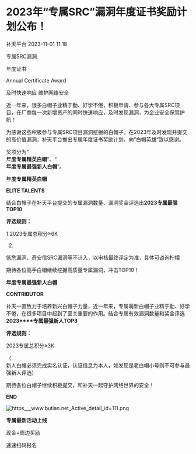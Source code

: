 #  2023年“专属SRC”漏洞年度证书奖励计划公布！   
 补天平台   2023-11-01 11:18  
  
专属SRC漏洞  
  
年度证书  
  
Annual Certificate Award  
  
及时快速响应 维护网络安全  
  
近一年来，很多白帽子业精于勤、好学不倦，积极申请、参与各大专属SRC项目，在厂商每一次新增资产的同时快速响应，及时发现漏洞，为企业安全保驾护航！  
  
为感谢这些积极参与专属SRC项目漏洞挖掘的白帽子，在2023年及时发现并提交的高价值漏洞，补天平台推出专属年度证书奖励计划，向”白帽英雄“致以感谢。  
  
奖项分为“  
**年度专属精英白帽**”、“  
**年度专属最强新人白帽**”。  
  
  
**年度专属精英白帽**  
  
  
**ELITE TALENTS**  
  
结合白帽子在补天平台提交的专属漏洞数量、漏洞奖金评选出**2023****专属最强****TOP10**  
  
**评选规则：**  
  
1.2023专属总积分≥6K  
  
2.  
低危漏洞、奇安信SRC漏洞等不计入，以审核最终评定为准，具体可咨询柠檬  
  
期待各位高手白帽继续挖掘高质量专属漏洞，冲击TOP10！  
  
  
**年度专属最强新人白帽**  
  
  
**CONTRIBUTOR**  
  
补天一直致力于培养新兴白帽子力量，近一年来，专属萌新白帽子业精于勤、好学不倦，在很多项目中起到了至关重要的作用。结合专属有效漏洞数量和奖金评选**2023****专属最强新人TOP3**  
  
**评选规则：**  
  
2023专属总积分≥3K  
  
（  
新人白帽必须完成实名认证，认证信息为本人，如发现是老白帽小号则不可参与最强新人评选）  
  
期待各位白帽子继续积极提交，和补天一起守护网络世界的安全！  
  
  
  
**END**  
  
  
![](https://mmbiz.qpic.cn/sz_mmbiz_png/WdbaA7b2IE4eSNBd05LGxSRiaOQTQmOm38g1nnAhkC5EBU1yEYfsxo2E899n9mRfzOic1O8SFEglT2fHMeNyPTLw/640?wx_fmt=png "https___www.butian.net_Active_detail_id=111.png")  
  
**专属最新活动上线**  
  
现金+周边奖励  
  
速速扫码报名  
  
  
  
  
